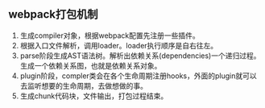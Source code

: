 ## webpack打包机制 ##

1. 生成compiler对象，根据webpack配置先注册一些插件。
2. 根据入口文件解析，调用loader。loader执行顺序是自右往左。
3. parse阶段生成AST语法树。解析出依赖关系(dependencies)一个递归过程。生成一个依赖关系图，也就是依赖关系对象。
4. plugin阶段，compler类会在各个生命周期注册hooks，外面的plugin就可以去监听想要的生命周期，去做想做的事。
5. 生成chunk代码块，文件输出，打包过程结束。
